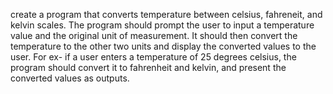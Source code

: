 create a program that converts temperature between celsius, fahreneit, and kelvin scales. The program should prompt the user to input a temperature value and the original unit of measurement. It should then convert the temperature to the other two units and display the converted values to the user. For ex- if a user enters a temperature of 25 degrees celsius, the program should convert it to fahrenheit and kelvin, and present the converted values as outputs.
